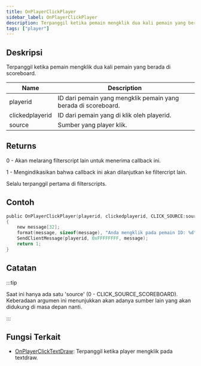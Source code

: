 ```yaml
---
title: OnPlayerClickPlayer
sidebar_label: OnPlayerClickPlayer
description: Terpanggil ketika pemain mengklik dua kali pemain yang berada di scoreboard.
tags: ["player"]
---
```


## Deskripsi

Terpanggil ketika pemain mengklik dua kali pemain yang berada di scoreboard.

| Name            | Description                                                    |
| --------------- | -------------------------------------------------------------- |
| playerid        | ID dari pemain yang mengklik pemain yang berada di scoreboard. |
| clickedplayerid | ID dari pemain yang di klik oleh playerid.                     |
| source          | Sumber yang player klik.                                       |

## Returns

0 - Akan melarang filterscript lain untuk menerima callback ini.

1 - Mengindikasikan bahwa callback ini akan dilanjutkan ke filtercript lain.

Selalu terpanggil pertama di filterscripts.

## Contoh

```c
public OnPlayerClickPlayer(playerid, clickedplayerid, CLICK_SOURCE:source)
{
    new message[32];
    format(message, sizeof(message), "Anda mengklik pada pemain ID: %d", clickedplayerid);
    SendClientMessage(playerid, 0xFFFFFFFF, message);
    return 1;
}
```

## Catatan

:::tip

Saat ini hanya ada satu 'source' (0 - CLICK_SOURCE_SCOREBOARD). Keberadaan argumen ini menunjukkan akan adanya sumber lain yang akan didukung di masa depan nanti.

:::

## Fungsi Terkait

- [OnPlayerClickTextDraw](OnPlayerClickTextDraw): Terpanggil ketika player mengklik pada textdraw.
